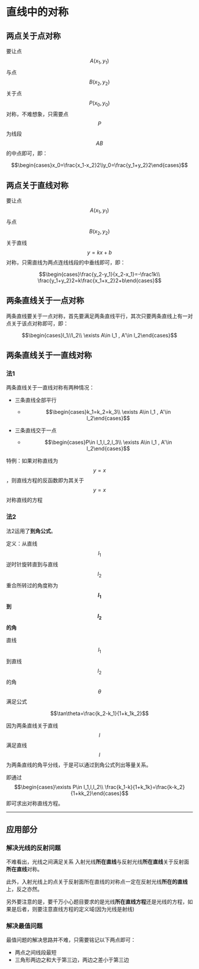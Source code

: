 # 直线中的对称

## 两点关于点对称

要让点 $$A(x_1,y_1)$$ 与点 $$B(x_2,y_2)$$ 关于点 $$P(x_0,y_0)$$ 对称，不难想象，只需要点 $$P$$ 为线段 $$AB$$ 的中点即可，即：

$$\begin{cases}x_0=\frac{x_1-x_2}2\\y_0=\frac{y_1+y_2}2\end{cases}$$

## 两点关于直线对称

要让点 $$A(x_1,y_1)$$ 与点 $$B(x_2,y_2)$$ 关于直线 $$y=kx+b$$ 对称，只需直线为两点连线线段的中垂线即可，即：

$$\begin{cases}\frac{y_2-y_1}{x_2-x_1}=-\frac1k\\ \frac{y_1+y_2}2=k\frac{x_1+x_2}2+b\end{cases}$$

## 两条直线关于一点对称

两条直线要关于一点对称，首先要满足两条直线平行，其次只要两条直线上有一对点关于该点对称即可，即：

$$\begin{cases}l_1//l_2\\ \exists A\in l_1 , A'\in l_2\end{cases}$$

## 两条直线关于一直线对称

### 法1

两条直线关于一直线对称有两种情况：

* 三条直线全部平行
  * $$\begin{cases}k_1=k_2=k_3\\ \exists A\in l_1 , A'\in l_2\end{cases}$$

* 三条直线交于一点
  * $$\begin{cases}P\in l_1,l_2,l_3\\ \exists A\in l_1 , A'\in l_2\end{cases}$$

特例：如果对称直线为 $$y=x$$ ，则直线方程的反函数即为其关于 $$y=x$$ 对称直线的方程

### 法2

法2运用了**到角公式**。

定义：从直线 $$l_1$$ 逆时针旋转直到与直线 $$l_2$$ 重合所转过的角度称为 **$$l_1$$ 到 $$l_2$$ 的角**

直线 $$l_1$$ 到直线 $$l_2$$ 的角 $$\theta$$ 满足公式

$$\tan\theta=\frac{k_2-k_1}{1+k_1k_2}$$

因为两条直线关于直线 $$l$$ 满足直线 $$l$$ 为两条直线的角平分线，于是可以通过到角公式列出等量关系。

即通过 $$\begin{cases}\exists P\in l_1,l,l_2\\ \frac{k_1-k}{1+k_1k}=\frac{k-k_2}{1+kk_2}\end{cases}$$ 即可求出对称直线方程。

---

## 应用部分

### 解决光线的反射问题

不难看出，光线之间满足关系 入射光线**所在直线**与反射光线**所在直线**关于反射面**所在直线**对称。

此外，入射光线上的点关于反射面所在直线的对称点一定在反射光线**所在的直线**上，反之亦然。

另外要注意的是，要千万小心题目要求的是光线**所在直线方程**还是光线的方程，如果是后者，则要注意直线方程的定义域(因为光线是射线)

### 解决最值问题

最值问题的解决思路并不难，只需要铭记以下两点即可：

* 两点之间线段最短
* 三角形两边之和大于第三边，两边之差小于第三边
